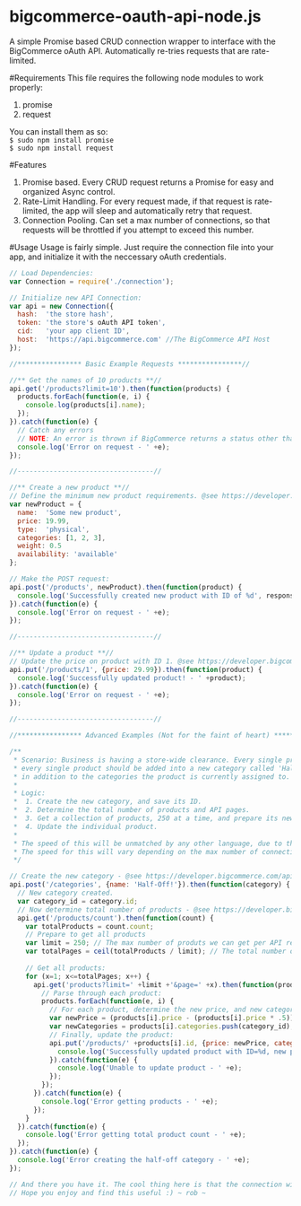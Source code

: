 # bigcommerce-oauth-api-node.js
A simple Promise based CRUD connection wrapper to interface with the BigCommerce oAuth API. Automatically re-tries requests that are rate-limited. 

#Requirements
This file requires the following node modules to work properly: <br/>
  1. promise <br/>
  2. request <br/>

You can install them as so: <br/>
`$ sudo npm install promise` <br/>
`$ sudo npm install request` 

#Features
1. Promise based. Every CRUD request returns a Promise for easy and organized Async control.
2. Rate-Limit Handling. For every request made, if that request is rate-limited, the app will sleep and automatically retry that request.
3. Connection Pooling. Can set a max number of connections, so that requests will be throttled if you attempt to exceed this number. 

#Usage
Usage is fairly simple. Just require the connection file into your app, and initialize it with the neccessary oAuth credentials. 
```javascript
// Load Dependencies:
var Connection = require('./connection');

// Initialize new API Connection:
var api = new Connection({
  hash:  'the store hash',
  token: 'the store's oAuth API token',
  cid:   'your app client ID',
  host:  'https://api.bigcommerce.com' //The BigCommerce API Host
});

//**************** Basic Example Requests ****************//

//** Get the names of 10 products **//
api.get('/products?limit=10').then(function(products) {
  products.forEach(function(e, i) {
    console.log(products[i].name);
  });
}).catch(function(e) {
  // Catch any errors
  // NOTE: An error is thrown if BigCommerce returns a status other than 200 | 429
  console.log('Error on request - ' +e);
});

//----------------------------------//

//** Create a new product **//
// Define the minimum new product requirements. @see https://developer.bigcommerce.com/api/stores/v2/products#create-a-product
var newProduct = {
  name:  'Some new product',
  price: 19.99,
  type:  'physical',
  categories: [1, 2, 3],
  weight: 0.5
  availability: 'available'
};

// Make the POST request:
api.post('/products', newProduct).then(function(product) {
  console.log('Successfully created new product with ID of %d', response.id);
}).catch(function(e) {
  console.log('Error on request - ' +e);
});

//----------------------------------//

//** Update a product **//
// Update the price on product with ID 1. @see https://developer.bigcommerce.com/api/stores/v2/products#update-a-product
api.put('/products/1', {price: 29.99}).then(function(product) {
  console.log('Successfully updated product! - ' +product);
}).catch(function(e) {
  console.log('Error on request - ' +e);
});

//----------------------------------//

//**************** Advanced Examples (Not for the faint of heart) ****************//

/** 
 * Scenario: Business is having a store-wide clearance. Every single product is now %50 off, and 
 * every single product should be added into a new category called 'Half-Off' that we need to create,
 * in addition to the categories the product is currently assigned to. 
 *
 * Logic:
 *  1. Create the new category, and save its ID. 
 *  2. Determine the total number of products and API pages. 
 *  3. Get a collection of products, 250 at a time, and prepare its new price and category.
 *  4. Update the individual product. 
 *
 * The speed of this will be unmatched by any other language, due to the Async parallel nature of Node's HTTP requests. 
 * The speed for this will vary depending on the max number of connections you define. 
 */

// Create the new category - @see https://developer.bigcommerce.com/api/stores/v2/categories#create-a-category
api.post('/categories', {name: 'Half-Off!'}).then(function(category) {
  // New category created. 
  var category_id = category.id;
  // Now determine total number of products - @see https://developer.bigcommerce.com/api/stores/v2/products#get-a-product-count
  api.get('/products/count').then(function(count) {
    var totalProducts = count.count;
    // Prepare to get all products
    var limit = 250; // The max number of produts we can get per API request. 
    var totalPages = ceil(totalProducts / limit); // The total number of pages, at 250 products per page. 
    
    // Get all products:
    for (x=1; x<=totalPages; x++) {
      api.get('products?limit=' +limit +'&page=' +x).then(function(products) {
        // Parse through each product:
        products.forEach(function(e, i) {
          // For each product, determine the new price, and new category collection
          var newPrice = (products[i].price - (products[i].price * .5)); // 50% off
          var newCategories = products[i].categories.push(category_id); // Add the 'Half-Off' category ID to the product's existing category collection.
          // Finally, update the product:
          api.put('/products/' +products[i].id, {price: newPrice, categories: newCategories}).then(function(response) {
            console.log('Successfully updated product with ID=%d, new price = %d', response.id, response.price);
          }).catch(function(e) {
            console.log('Unable to update product - ' +e);
          });
        });
      }).catch(function(e) {
        console.log('Error getting products - ' +e);
      });
    }
  }).catch(function(e) {
    console.log('Error getting total product count - ' +e);
  });
}).catch(function(e) {
  console.log('Error creating the half-off category - ' +e);
});

// And there you have it. The cool thing here is that the connection will automatically handle the rate-limiting for you. 
// Hope you enjoy and find this useful :) ~ rob ~
        
```
